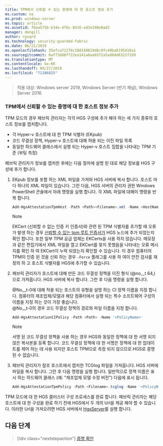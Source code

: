```yaml
---
title: TPM에서 신뢰할 수 있는 증명에 대 한 호스트 정보 추가
ms.custom: na
ms.prod: windows-server
ms.topic: article
ms.assetid: f0aa575b-b34e-4f6c-8416-ed3e398e0ad2
manager: dongill
author: rpsqrd
ms.technology: security-guarded-fabric
ms.date: 06/21/2019
ms.openlocfilehash: 35efca71278c288189819d6c9fc49ba8195d18a1
ms.sourcegitcommit: 6aff3d88ff22ea141a6ea6572a5ad8dd6321f199
ms.translationtype: MT
ms.contentlocale: ko-KR
ms.lasthandoff: 09/27/2019
ms.locfileid: "71386825"
---
```

>적용 대상: Windows server 2019, Windows Server (반기 채널), Windows Server 2016

### <a name="add-host-information-for-tpm-trusted-attestation"></a>TPM에서 신뢰할 수 있는 증명에 대 한 호스트 정보 추가

TPM 모드의 경우 패브릭 관리자는 각각 HGS 구성에 추가 해야 하는 세 가지 종류의 호스트 정보를 캡처합니다.

- 각 Hyper-v 호스트에 대 한 TPM 식별자 (EKpub)
- 코드 무결성 정책, Hyper-v 호스트에 대해 허용 되는 이진 파일 목록
- 동일한 하드웨어 클래스에서 실행 되는 Hyper-v 호스트 집합을 나타내는 TPM 기준 (부팅 측정)

패브릭 관리자가 정보를 캡처한 후에는 다음 절차에 설명 된 대로 해당 정보를 HGS 구성에 추가 합니다.

1. EKpub 정보를 포함 하는 XML 파일을 가져와 HGS 서버에 복사 합니다. 호스트 마다 하나의 XML 파일이 있습니다. 그런 다음, HGS 서버의 관리자 권한 Windows PowerShell 콘솔에서 아래 명령을 실행 합니다. 각 XML 파일에 대해이 명령을 반복 합니다.

    ```powershell
    Add-HgsAttestationTpmHost -Path <Path><Filename>.xml -Name <HostName>
    ```

    > [!NOTE]
    > EKCert (신뢰할 수 없는 인증 키 인증서)와 관련 된 TPM 식별자를 추가할 때 오류가 발생 하는 경우 [신뢰할 수 있는 tpm 루트 인증서가](guarded-fabric-install-trusted-tpm-root-certificates.md) HGS 노드에 추가 되었는지 확인 합니다.
    > 또한 일부 TPM 공급 업체는 EKCerts을 사용 하지 않습니다.
    > 메모장과 같은 편집기에서 XML 파일을 열고 EKCert를 찾지 못했음을 나타내는 오류 메시지를 확인 하 여 EKCert이 누락 되었는지 확인할 수 있습니다.
    > 이 경우 컴퓨터의 TPM이 인증 된 것을 신뢰 하는 경우 `-Force` 플래그를 사용 하 여이 안전 검사를 재정의 하 고 호스트 식별자를 HGS에 추가할 수 있습니다.

2. 패브릭 관리자가 호스트에 대해 만든 코드 무결성 정책을 이진 형식 (@no__t 64,)으로 가져옵니다. HGS 서버에 복사 합니다. 그런 후 다음 명령을 실행 합니다.

    @No__t-0에 대해 적용 되는 호스트의 유형을 설명 하는 CI 정책 이름을 지정 합니다. 컴퓨터의 제조업체/모델과 해당 컴퓨터에서 실행 되는 특수 소프트웨어 구성의 이름을 지정 하는 것이 가장 좋습니다.<br>@No__t-0의 경우 코드 무결성 정책의 경로와 파일 이름을 지정 합니다.

    ```powershell
    Add-HgsAttestationCIPolicy -Path <Path> -Name '<PolicyName>'
    ```
    
    > [!NOTE]
    > 서명 된 코드 무결성 정책을 사용 하는 경우 HGS와 동일한 정책에 대 한 서명 되지 않은 복사본을 등록 합니다.
    > 코드 무결성 정책에 대 한 서명은 정책에 대 한 업데이트를 제어 하는 데 사용 되지만 호스트 TPM으로 측정 되지 않으므로 HGS로 증명 된 수 없습니다.

3. 패브릭 관리자가 참조 호스트에서 캡처한 TCGlog 파일을 가져옵니다. HGS 서버에 파일을 복사 합니다. 그런 후 다음 명령을 실행 합니다. 일반적으로 정책 이름은 표시 하는 하드웨어 클래스 (예: "제조업체 모델 수정 버전") 다음에 표시 됩니다.

    ```powershell
    Add-HgsAttestationTpmPolicy -Path <Filename>.tcglog -Name '<PolicyName>'
    ```

TPM 모드에 대 한 HGS 클러스터 구성 프로세스를 완료 합니다. 패브릭 관리자는 해당 호스트에 대 한 구성을 완료 하기 전에 HGS에서 두 개의 Url을 제공 해야 할 수 있습니다. 이러한 Url을 가져오려면 HGS 서버에서 [HgsServer](https://docs.microsoft.com/powershell/module/hgsserver/get-hgsserver?view=win10-ps)를 실행 합니다.

## <a name="next-step"></a>다음 단계

> [!div class="nextstepaction"]
> [증명 확인](guarded-fabric-confirm-hosts-can-attest-successfully.md)
